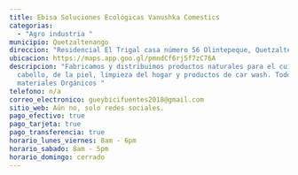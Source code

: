 ```yaml
---
title: Ebisa Soluciones Ecológicas Vanushka Comestics
categorias:
  - "Agro industria "
municipio: Quetzaltenango
direccion: "Residencial El Trigal casa número 56 Olintepeque, Quetzaltenango "
ubicacion: https://maps.app.goo.gl/pmndCf6rj5f7zC76A
descripcion: "Fabricamos y distribuimos productos naturales para el cuidado del
  cabello, de la piel, limpieza del hogar y productos de car wash. Todo con
  materiales Orgánicos "
telefono: n/a
correo_electronico: gueybicifuentes2018@gmail.com
sitio_web: Aún no, solo redes sociales.
pago_efectivo: true
pago_tarjeta: true
pago_transferencia: true
horario_lunes_viernes: 8am - 6pm
horario_sabado: 8am - 5pm
horario_domingo: cerrado
---
```

